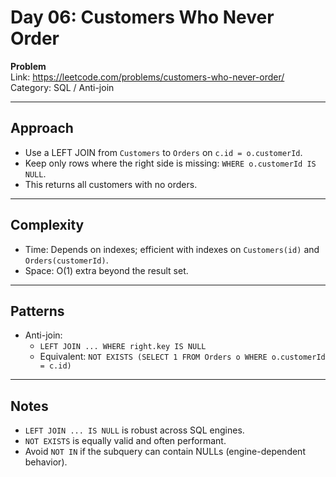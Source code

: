 # Day 06: Customers Who Never Order

**Problem**  
Link: https://leetcode.com/problems/customers-who-never-order/  
Category: SQL / Anti-join

---

## Approach
- Use a LEFT JOIN from `Customers` to `Orders` on `c.id = o.customerId`.
- Keep only rows where the right side is missing: `WHERE o.customerId IS NULL`.
- This returns all customers with no orders.

---

## Complexity
- Time: Depends on indexes; efficient with indexes on `Customers(id)` and `Orders(customerId)`.
- Space: O(1) extra beyond the result set.

---

## Patterns
- Anti-join:
  - `LEFT JOIN ... WHERE right.key IS NULL`
  - Equivalent: `NOT EXISTS (SELECT 1 FROM Orders o WHERE o.customerId = c.id)`

---

## Notes
- `LEFT JOIN ... IS NULL` is robust across SQL engines.
- `NOT EXISTS` is equally valid and often performant.
- Avoid `NOT IN` if the subquery can contain NULLs (engine-dependent behavior).